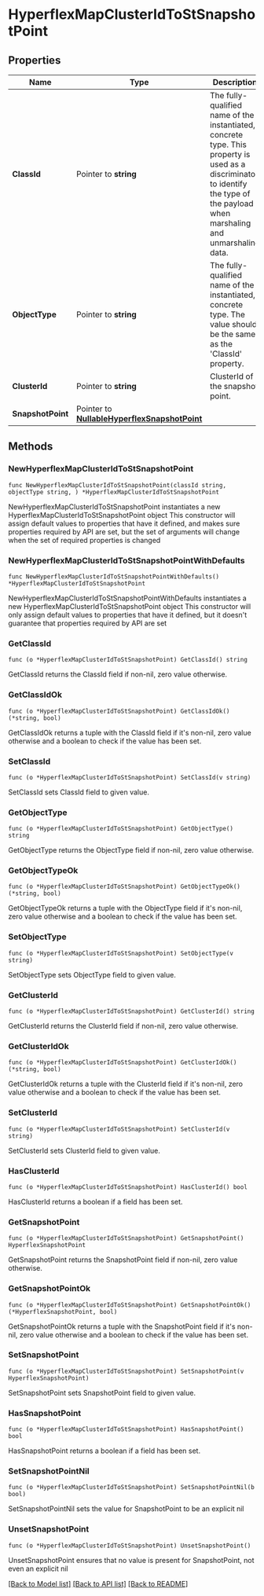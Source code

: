 # HyperflexMapClusterIdToStSnapshotPoint

## Properties

Name | Type | Description | Notes
------------ | ------------- | ------------- | -------------
**ClassId** | Pointer to **string** | The fully-qualified name of the instantiated, concrete type. This property is used as a discriminator to identify the type of the payload when marshaling and unmarshaling data. | [default to "hyperflex.MapClusterIdToStSnapshotPoint"]
**ObjectType** | Pointer to **string** | The fully-qualified name of the instantiated, concrete type. The value should be the same as the &#39;ClassId&#39; property. | [default to "hyperflex.MapClusterIdToStSnapshotPoint"]
**ClusterId** | Pointer to **string** | ClusterId of the snapshot point. | [optional] [readonly] 
**SnapshotPoint** | Pointer to [**NullableHyperflexSnapshotPoint**](hyperflex.SnapshotPoint.md) |  | [optional] 

## Methods

### NewHyperflexMapClusterIdToStSnapshotPoint

`func NewHyperflexMapClusterIdToStSnapshotPoint(classId string, objectType string, ) *HyperflexMapClusterIdToStSnapshotPoint`

NewHyperflexMapClusterIdToStSnapshotPoint instantiates a new HyperflexMapClusterIdToStSnapshotPoint object
This constructor will assign default values to properties that have it defined,
and makes sure properties required by API are set, but the set of arguments
will change when the set of required properties is changed

### NewHyperflexMapClusterIdToStSnapshotPointWithDefaults

`func NewHyperflexMapClusterIdToStSnapshotPointWithDefaults() *HyperflexMapClusterIdToStSnapshotPoint`

NewHyperflexMapClusterIdToStSnapshotPointWithDefaults instantiates a new HyperflexMapClusterIdToStSnapshotPoint object
This constructor will only assign default values to properties that have it defined,
but it doesn't guarantee that properties required by API are set

### GetClassId

`func (o *HyperflexMapClusterIdToStSnapshotPoint) GetClassId() string`

GetClassId returns the ClassId field if non-nil, zero value otherwise.

### GetClassIdOk

`func (o *HyperflexMapClusterIdToStSnapshotPoint) GetClassIdOk() (*string, bool)`

GetClassIdOk returns a tuple with the ClassId field if it's non-nil, zero value otherwise
and a boolean to check if the value has been set.

### SetClassId

`func (o *HyperflexMapClusterIdToStSnapshotPoint) SetClassId(v string)`

SetClassId sets ClassId field to given value.


### GetObjectType

`func (o *HyperflexMapClusterIdToStSnapshotPoint) GetObjectType() string`

GetObjectType returns the ObjectType field if non-nil, zero value otherwise.

### GetObjectTypeOk

`func (o *HyperflexMapClusterIdToStSnapshotPoint) GetObjectTypeOk() (*string, bool)`

GetObjectTypeOk returns a tuple with the ObjectType field if it's non-nil, zero value otherwise
and a boolean to check if the value has been set.

### SetObjectType

`func (o *HyperflexMapClusterIdToStSnapshotPoint) SetObjectType(v string)`

SetObjectType sets ObjectType field to given value.


### GetClusterId

`func (o *HyperflexMapClusterIdToStSnapshotPoint) GetClusterId() string`

GetClusterId returns the ClusterId field if non-nil, zero value otherwise.

### GetClusterIdOk

`func (o *HyperflexMapClusterIdToStSnapshotPoint) GetClusterIdOk() (*string, bool)`

GetClusterIdOk returns a tuple with the ClusterId field if it's non-nil, zero value otherwise
and a boolean to check if the value has been set.

### SetClusterId

`func (o *HyperflexMapClusterIdToStSnapshotPoint) SetClusterId(v string)`

SetClusterId sets ClusterId field to given value.

### HasClusterId

`func (o *HyperflexMapClusterIdToStSnapshotPoint) HasClusterId() bool`

HasClusterId returns a boolean if a field has been set.

### GetSnapshotPoint

`func (o *HyperflexMapClusterIdToStSnapshotPoint) GetSnapshotPoint() HyperflexSnapshotPoint`

GetSnapshotPoint returns the SnapshotPoint field if non-nil, zero value otherwise.

### GetSnapshotPointOk

`func (o *HyperflexMapClusterIdToStSnapshotPoint) GetSnapshotPointOk() (*HyperflexSnapshotPoint, bool)`

GetSnapshotPointOk returns a tuple with the SnapshotPoint field if it's non-nil, zero value otherwise
and a boolean to check if the value has been set.

### SetSnapshotPoint

`func (o *HyperflexMapClusterIdToStSnapshotPoint) SetSnapshotPoint(v HyperflexSnapshotPoint)`

SetSnapshotPoint sets SnapshotPoint field to given value.

### HasSnapshotPoint

`func (o *HyperflexMapClusterIdToStSnapshotPoint) HasSnapshotPoint() bool`

HasSnapshotPoint returns a boolean if a field has been set.

### SetSnapshotPointNil

`func (o *HyperflexMapClusterIdToStSnapshotPoint) SetSnapshotPointNil(b bool)`

 SetSnapshotPointNil sets the value for SnapshotPoint to be an explicit nil

### UnsetSnapshotPoint
`func (o *HyperflexMapClusterIdToStSnapshotPoint) UnsetSnapshotPoint()`

UnsetSnapshotPoint ensures that no value is present for SnapshotPoint, not even an explicit nil

[[Back to Model list]](../README.md#documentation-for-models) [[Back to API list]](../README.md#documentation-for-api-endpoints) [[Back to README]](../README.md)


